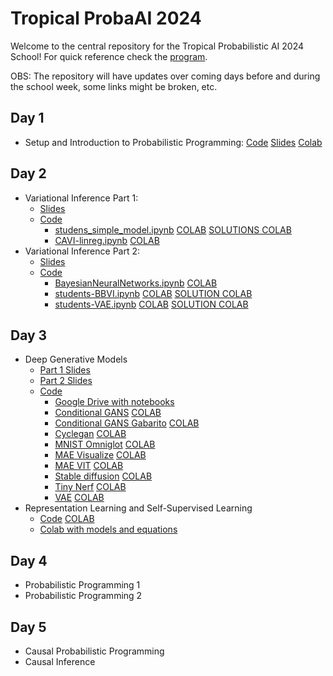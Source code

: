 # Tropical ProbaAI 2024

Welcome to the central repository for the Tropical Probabilistic AI 2024 School! For quick reference check the [program](https://tropical.probabilistic.ai/program/).

OBS: The repository will have updates over coming days before and during the school week, some links might be broken, etc.

## Day 1
- Setup and Introduction to Probabilistic Programming: [Code](day1/README.md) [Slides](day1/README.md) [Colab](day1/README.md)

## Day 2 
- Variational Inference Part 1: 
  - [Slides](day2/slides/Part1.pdf)
  - [Code](day2/notebooks)
    - [studens_simple_model.ipynb](students_simple_model.ipynb) [COLAB](https://colab.research.google.com/github/probabilisticai/tropai-2024/blob/master/day2/notebooks/students_simple_model.ipynb) [SOLUTIONS COLAB](https://colab.research.google.com/github/probabilisticai/tropai-2024/blob/master/day2/notebooks/solution_simple_model.ipynb)
    - [CAVI-linreg.ipynb](CAVI-linreg.ipynb) [COLAB](https://colab.research.google.com/github/probabilisticai/tropai-2024/blob/master/day2/notebooks/CAVI-linreg.ipynb)
- Variational Inference Part 2: 
  - [Slides](day2/slides/Part2.pdf)
  - [Code](day2/notebooks)
    -  [BayesianNeuralNetworks.ipynb](BayesianNeuralNetworks.ipynb) [COLAB](https://colab.research.google.com/github/probabilisticai/tropai-2024/blob/master/day2/notebooks/BayesianNeuralNetworks.ipynb)
    - [students-BBVI.ipynb](students_BBVI.ipynb) [COLAB](https://colab.research.google.com/github/probabilisticai/tropai-2024/blob/master/day2/notebooks/students_BBVI.ipynb) [SOLUTION COLAB](https://colab.research.google.com/github/probabilisticai/tropai-2024/blob/master/day2/notebooks/solutions_BBVI.ipynb)
    - [students-VAE.ipynb](students_VAE.ipynb) [COLAB](https://colab.research.google.com/github/probabilisticai/tropai-2024/blob/master/day2/notebooks/students_VAE.ipynb) [SOLUTION COLAB](https://colab.research.google.com/github/probabilisticai/tropai-2024/blob/master/day2/notebooks/solutions_VAE.ipynb)

## Day 3
- Deep Generative Models
  - [Part 1 Slides](day3/Generative_Models_FGV_2024_pt1.pdf)
  - [Part 2 Slides](day3/Generative_Models_FGV_2024_pt2.pdf)
  - [Code](day3/notebooks/)
    - [Google Drive with notebooks](https://drive.google.com/drive/folders/1FwRmvdWN3vBXlLvFK8FdPry1M5pRfOv_)
    - [Conditional GANS](day3/notebooks/conditional_gans.ipynb) [COLAB](https://colab.research.google.com/github/probabilisticai/tropai-2024/blob/master/day3/notebooks/conditional_gans.ipynb)
    - [Conditional GANS Gabarito](day3/notebooks/convolutional_gans_gabarito.ipynb) [COLAB](https://colab.research.google.com/github/probabilisticai/tropai-2024/blob/master/day3/notebooks/convolutional_gans_gabarito.ipynb)
    - [Cyclegan](day3/notebooks/cyclegan.ipynb) [COLAB](https://colab.research.google.com/github/probabilisticai/tropai-2024/blob/master/day3/notebooks/cyclegan.ipynb)
    - [MNIST Omniglot](day3/notebooks/gemos_mnist_omniglot.ipynb) [COLAB](https://colab.research.google.com/github/probabilisticai/tropai-2024/blob/master/day3/notebooks/gemos_mnist_omniglot.ipynb)
    - [MAE Visualize](day3/notebooks/mae_visualize.ipynb) [COLAB](https://colab.research.google.com/github/probabilisticai/tropai-2024/blob/master/day3/notebooks/mae_visualize.ipynb)
    - [MAE VIT](day3/notebooks/mae_vit.ipynb) [COLAB](https://colab.research.google.com/github/probabilisticai/tropai-2024/blob/master/day3/notebooks/mae_vit.ipynb)
    - [Stable diffusion](day3/notebooks/stable_diffusion.ipynb) [COLAB](https://colab.research.google.com/github/probabilisticai/tropai-2024/blob/master/day3/notebooks/stable_diffusion.ipynb)
    - [Tiny Nerf](day3/notebooks/tiny_nerf.ipynb) [COLAB](https://colab.research.google.com/github/probabilisticai/tropai-2024/blob/master/day3/notebooks/tiny_nerf.ipynb)
    - [VAE](day3/notebooks/variational_autoencoder.ipynb) [COLAB](https://colab.research.google.com/github/probabilisticai/tropai-2024/blob/master/day3/notebooks/variational_autoencoder.ipynb)
- Representation Learning and Self-Supervised Learning
  - [Code](day3/notebooks/Code_assignment.ipynb) [COLAB](https://colab.research.google.com/github/probabilisticai/tropai-2024/blob/master/day3/notebooks/Code_assignment.ipynb)
  - [Colab with models and equations](https://colab.research.google.com/drive/1pKnR0uu1k_SBr8Buz5Rvq4OlMFAJ2_UN?usp=sharing)

## Day 4
- Probabilistic Programming 1
- Probabilistic Programming 2

## Day 5
- Causal Probabilistic Programming
- Causal Inference

